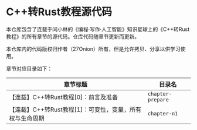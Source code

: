 # C++转Rust教程源代码

本仓库包含了连载于闫小林的《编程·写作·人工智能》知识星球上的《C++转Rust教程》的所有章节的源代码。仓库代码随章节更新而更新。

本仓库内的代码版权归作者（27Onion）所有，但是允许拷贝、分享以供学习使用。

章节对应目录如下：

| 章节标题 | 目录名 |
|----------|--------|
| 【连载】C++转Rust教程[0]：前言及准备 | `chapter-prepare` |
| 【连载】C++转Rust教程[1]：可变性，变量，所有权与生命周期 | `chapter-n1` |

